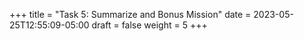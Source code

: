 +++
title = "Task 5: Summarize and Bonus Mission"
date = 2023-05-25T12:55:09-05:00
draft = false
weight = 5
+++